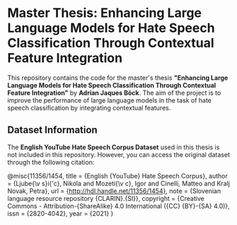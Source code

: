 # Master Thesis: Enhancing Large Language Models for Hate Speech Classification Through Contextual Feature Integration

This repository contains the code for the master's thesis **"Enhancing Large Language Models for Hate Speech Classification Through Contextual Feature Integration"** by **Adrian Jaques Böck**. The aim of the project is to improve the performance of large language models in the task of hate speech classification by integrating contextual features.

## Dataset Information

The **English YouTube Hate Speech Corpus Dataset** used in this thesis is not included in this repository. However, you can access the original dataset through the following citation:


 @misc{11356/1454,
 title = {English {YouTube} Hate Speech Corpus},
 author = {Ljube{\v s}i{\'c}, Nikola and Mozeti{\v c}, Igor and Cinelli, Matteo and Kralj Novak, Petra},
 url = {http://hdl.handle.net/11356/1454},
 note = {Slovenian language resource repository {CLARIN}.{SI}},
 copyright = {Creative Commons - Attribution-{ShareAlike} 4.0 International ({CC} {BY}-{SA} 4.0)},
 issn = {2820-4042},
 year = {2021} }
